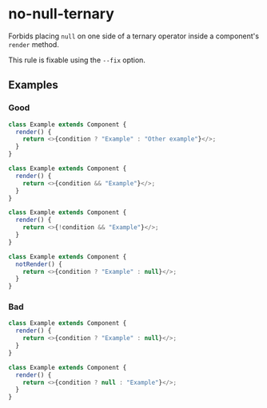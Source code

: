# no-null-ternary

Forbids placing `null` on one side of a ternary operator inside a component's `render` method.

This rule is fixable using the `--fix` option.

## Examples

### Good

```js
class Example extends Component {
  render() {
    return <>{condition ? "Example" : "Other example"}</>;
  }
}
```

```js
class Example extends Component {
  render() {
    return <>{condition && "Example"}</>;
  }
}
```

```js
class Example extends Component {
  render() {
    return <>{!condition && "Example"}</>;
  }
}
```

```js
class Example extends Component {
  notRender() {
    return <>{condition ? "Example" : null}</>;
  }
}
```

### Bad

```js
class Example extends Component {
  render() {
    return <>{condition ? "Example" : null}</>;
  }
}
```

```js
class Example extends Component {
  render() {
    return <>{condition ? null : "Example"}</>;
  }
}
```

